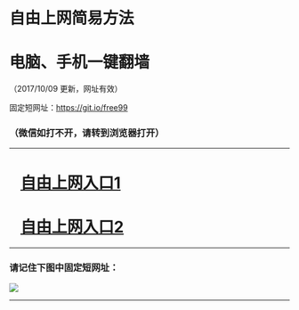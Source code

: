 ﻿# 自由上网简易方法

# 电脑、手机一键翻墙

（2017/10/09 更新，网址有效）

固定短网址：https://git.io/free99

### （微信如打不开，请转到浏览器打开）


***





# &nbsp;&nbsp; <a href="http://ft586626800.fwq-tz-1001.info/fwqtz01.html?t=10090014926 " target="_blank">自由上网入口1</a>
# &nbsp;&nbsp; <a href="http://ft12981776.fwq-tz-1002.info/fwqtz02.html?t=10090017987 " target="_blank">自由上网入口2</a>
***

### 请记住下图中固定短网址：

<img src="https://s3-us-west-2.amazonaws.com/fwq-1001/yjfq-20170905okok.png" /> 


***

